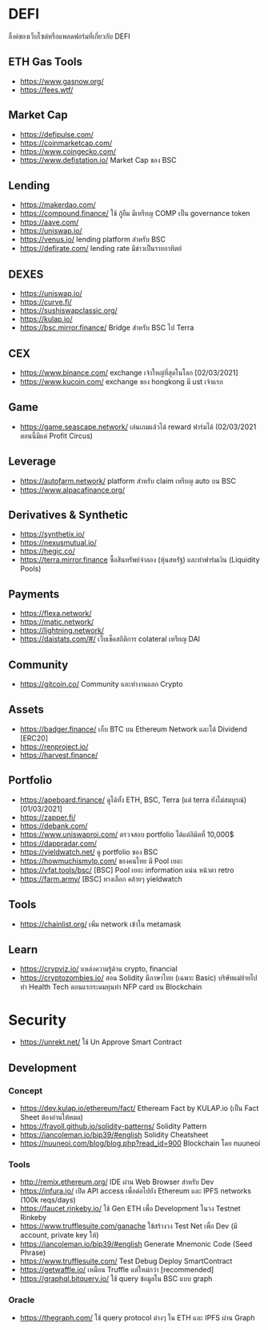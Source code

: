 # DEFI
ลิ้งค์ของเว็บไซต์หรือแพลดฟอร์มที่เกี่ยวกับ DEFI

## ETH Gas Tools
- https://www.gasnow.org/
- https://fees.wtf/

## Market Cap
- https://defipulse.com/
- https://coinmarketcap.com/
- https://www.coingecko.com/
- https://www.defistation.io/ Market Cap ของ BSC

## Lending
- https://makerdao.com/
- https://compound.finance/ ใช้ กู้ยืม มีเหรียญ COMP เป็น governance token
- https://aave.com/
- https://uniswap.io/
- https://venus.io/ lending platform สำหรับ BSC
- https://defirate.com/ lending rate มีข่าวเป็นรายอาทิตย์

## DEXES
- https://uniswap.io/
- https://curve.fi/
- https://sushiswapclassic.org/
- https://kulap.io/
- https://bsc.mirror.finance/ Bridge สำหรับ BSC ไป Terra

## CEX
- https://www.binance.com/ exchange เจ้าใหญ่ที่สุดในโลก [02/03/2021]
- https://www.kucoin.com/ exchange ของ hongkong มี ust เจ้าแรก

## Game
- https://game.seascape.network/ เล่นเกมแล้วได้ reward ฟาร์มได้ (02/03/2021 ตอนนี้มีแค่ Profit Circus)

## Leverage
- https://autofarm.network/ platform สำหรับ claim เหรียญ auto บน BSC
- https://www.alpacafinance.org/ 


## Derivatives & Synthetic
- https://synthetix.io/
- https://nexusmutual.io/
- https://hegic.co/
- https://terra.mirror.finance ซื้อสินทรัพย์จำลอง (หุ้นสหรัฐ) และทำฟาร์มเงิน (Liquidity Pools)

## Payments
- https://flexa.network/
- https://matic.network/
- https://lightning.network/
- https://daistats.com/#/ เว็บเช็คสถิติการ colateral เหรียญ DAI

## Community
- https://gitcoin.co/ Community และทำงานแลก Crypto

## Assets
- https://badger.finance/ เก็บ BTC บน Ethereum Network และได้ Dividend [ERC20]
- https://renproject.io/
- https://harvest.finance/

## Portfolio
- https://apeboard.finance/ ดูได้ทั้ง ETH, BSC, Terra (แต่ terra ยังไม่สมบูรณ์) [01/03/2021]
- https://zapper.fi/
- https://debank.com/
- https://www.uniswaproi.com/ ตรวจสอบ portfolio ได้แต่ลิมิตที่ 10,000$
- https://dappradar.com/
- https://yieldwatch.net/ ดู portfolio ของ BSC
- https://howmuchismylp.com/ ของคนไทย มี Pool เยอะ
- https://vfat.tools/bsc/ [BSC] Pool เยอะ information แน่น หน้าตา retro
- https://farm.army/ [BSC] ทางเลือก คล้ายๆ yieldwatch

## Tools 
- https://chainlist.org/ เพิ่ม network เข้าใน metamask

## Learn
- https://crypviz.io/ แหล่งความรู้ด้าน crypto, financial
- https://cryptozombies.io/ สอน Solidity มีภาษาไทย (เฉพาะ Basic) บริษัทแม่ย้ายไปทำ Health Tech ตอนแรกระดมทุนทำ NFP card บน Blockchain

# Security
- https://unrekt.net/ ใช้ Un Approve Smart Contract

## Development
### Concept
- https://dev.kulap.io/ethereum/fact/ Etheream Fact by KULAP.io (เป็น Fact Sheet ต้องอ่านให้หมด)
- https://fravoll.github.io/solidity-patterns/ Solidity Pattern
- https://iancoleman.io/bip39/#english Solidity Cheatsheet
- https://nuuneoi.com/blog/blog.php?read_id=900 Blockchain โดย nuuneoi

### Tools
- http://remix.ethereum.org/ IDE ผ่าน Web Browser สำหรับ Dev
- https://infura.io/ เปิด API access เพื่อต่อไปยัง Ethereum และ IPFS networks (100k reqs/days)
- https://faucet.rinkeby.io/ ใช้ Gen ETH เพื่อ Development ในวง Testnet Rinkeby
- https://www.trufflesuite.com/ganache ใข้สร้างวง Test Net เพื่อ Dev (มี account, private key ให้)
- https://iancoleman.io/bip39/#english Generate Mnemonic Code (Seed Phrase)
- https://www.trufflesuite.com/ Test Debug Deploy SmartContract
- https://getwaffle.io/ เหมือน Truffle แต่ใหม่กว่า [recommended]
- https://graphql.bitquery.io/ ใช้ query ข้อมูลใน BSC แบบ graph

### Oracle
- https://thegraph.com/ ใช้ query protocol ต่างๆ ใน ETH และ IPFS ผ่าน Graph